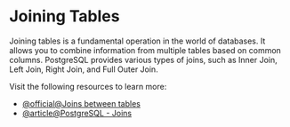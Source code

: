 # Joining Tables

Joining tables is a fundamental operation in the world of databases. It allows you to combine information from multiple tables based on common columns. PostgreSQL provides various types of joins, such as Inner Join, Left Join, Right Join, and Full Outer Join. 

Visit the following resources to learn more:

- [@official@Joins between tables](https://www.postgresql.org/docs/current/tutorial-join.html)
- [@article@PostgreSQL - Joins](https://www.w3schools.com/postgresql/postgresql_joins.php)